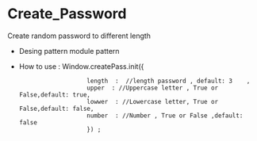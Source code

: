 # Create_Password
Create random password to different length
 * Desing pattern
     module pattern
 
 * How to use : 
  Window.createPass.init({
  
                          length  :  //length password , default: 3    ,
                          upper  : //Uppercase letter , True or False,default: true,
                          lowwer  : //Lowercase letter, True or False,default: false,
                          number  : //Number , True or False ,default: false
                          }) ;

